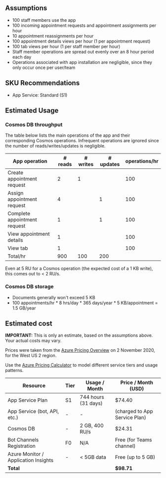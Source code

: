 ## Assumptions

- 100 staff members use the app
- 100 incoming appointment requests and appointment assignments per hour
- 10 appointment reassignments per hour
- 100 appointment details views per hour (1 per appointment request)
- 100 tab views per hour (1 per staff member per hour)
- Staff member operations are spread out evenly over an 8 hour period each day
- Operations associated with app installation are negligible, since they only occur once per user/team

## SKU Recommendations

- App Service: Standard (S1)

## Estimated Usage

### Cosmos DB throughput

The table below lists the main operations of the app and their corresponding Cosmos operations. Infrequent operations are ignored since the number of reads/writes/updates is negligible.

| App operation | # reads | # writes | # updates | operations/hr |
| ------------- | ------- | -------- | --------  | ------------- |
| Create appointment request | 2 | 1 | | 100 |
| Assign appointment request | 4 | | 1 | 100 |
| Complete appointment request | 1 | | 1 | 100 |
| View appointment details | 1 | | | 100 |
| View tab | 1 | | | 100 |
| Total/hr | 900 | 100 | 200 | |

Even at 5 RU for a Cosmos operation (the expected cost of a 1 KB write), this comes out to < 2 RU/s.

### Cosmos DB storage
- Documents generally won't exceed 5 KB
- 100 appointments/hr * 8 hrs/day * 365 days/year * 5 KB/appointment = 1.5 GB/year

## Estimated cost

**IMPORTANT:** This is only an estimate, based on the assumptions above. Your actual costs may vary.

Prices were taken from the [Azure Pricing Overview](https://azure.microsoft.com/en-us/pricing/) on 2 November 2020, for the West US 2 region.

Use the [Azure Pricing Calculator](https://azure.com/e/c3bb51eeb3284a399ac2e9034883fcfa) to model different service tiers and usage patterns.

| Resource   | Tier     | Usage / Month                | Price / Month (USD)      |
|------------|----------|------------------------------|--------------------------|
| App Service Plan | S1 | 744 hours (31 days) | $74.40 |
| App Service (bot, API, etc.) | - | - | (charged to App Service Plan) |
| Cosmos DB | - | 2 GB, 400 RU/s | $24.31 |
| Bot Channels Registration | F0 | N/A | Free (for Teams channel) |
| Azure Monitor / Application Insights | - | < 5GB data | Free (up to 5 GB)
| **Total**  | | | **$98.71** |
